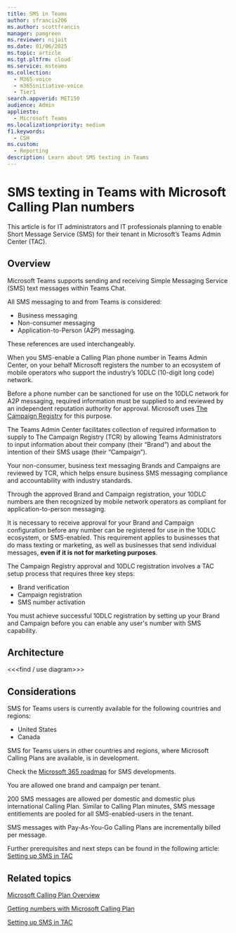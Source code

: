 ```yaml
---
title: SMS in Teams
author: sfrancis206
ms.author: scottfrancis
manager: pamgreen
ms.reviewer: nijait
ms.date: 01/06/2025
ms.topic: article
ms.tgt.pltfrm: cloud
ms.service: msteams
ms.collection:
  - M365-voice
  - m365initiative-voice
  - Tier1
search.appverid: MET150
audience: Admin
appliesto:
  - Microsoft Teams
ms.localizationpriority: medium
f1.keywords:
  - CSH
ms.custom:
  - Reporting
description: Learn about SMS texting in Teams
---
```


# SMS texting in Teams with Microsoft Calling Plan numbers

This article is for IT administrators and IT professionals planning to enable Short Message Service (SMS) for their tenant in Microsoft’s Teams Admin Center (TAC).

## Overview

Microsoft Teams supports sending and receiving Simple Messaging Service (SMS) text messages within Teams Chat.

All SMS messaging to and from Teams is considered:

- Business messaging
- Non-consumer messaging
- Application-to-Person (A2P) messaging.

These references are used interchangeably.

When you SMS-enable a Calling Plan phone number in Teams Admin Center, on your behalf Microsoft registers the number to an ecosystem of mobile operators who support the industry’s 10DLC (10-digit long code) network.

Before a phone number can be sanctioned for use on the 10DLC network for A2P messaging, required information must be supplied to and reviewed by an independent reputation authority for approval. Microsoft uses [The Campaign Registry](https://www.campaignregistry.com/about/) for this purpose.

The Teams Admin Center facilitates collection of required information to supply to The Campaign Registry (TCR) by allowing Teams Administrators to input information about their company (their “Brand”) and about the intention of their SMS usage (their “Campaign”).

Your non-consumer, business text messaging Brands and Campaigns are reviewed by TCR, which helps ensure business SMS messaging compliance and accountability with industry standards.

Through the approved Brand and Campaign registration, your 10DLC numbers are then recognized by mobile network operators as compliant for application-to-person messaging.

It is necessary to receive approval for your Brand and Campaign configuration before any number can be registered for use in the 10DLC ecosystem, or SMS-enabled. This requirement applies to businesses that do mass texting or marketing, as well as businesses that send individual messages, **even if it is not for marketing purposes**.

The Campaign Registry approval and 10DLC registration involves a TAC setup process that requires three key steps:

- Brand verification
- Campaign registration
- SMS number activation

You must achieve successful 10DLC registration by setting up your Brand and Campaign before you can enable any user's number with SMS capability.

## Architecture

<<<find / use diagram>>>

## Considerations

SMS for Teams users is currently available for the following countries and regions:
- United States
- Canada

SMS for Teams users in other countries and regions, where Microsoft Calling Plans are available, is in development.

Check the [Microsoft 365 roadmap](https://www.microsoft.com/microsoft-365/roadmap) for SMS developments.

You are allowed one brand and campaign per tenant.

200 SMS messages are allowed per domestic and domestic plus international Calling Plan. Similar to Calling Plan minutes, SMS message entitlements are pooled for all SMS-enabled-users in the tenant.

SMS messages with Pay-As-You-Go Calling Plans are incrementally billed per message.

Further prerequisites and next steps can be found in the following article: [Setting up SMS in TAC](sms-setup-brand-and-campaign.md)

## Related topics

[Microsoft Calling Plan Overview](calling-plan-overview.md)

[Getting numbers with Microsoft Calling Plan](manage-phone-numbers-landing-page.md)

[Setting up SMS in TAC](sms-setup-brand-and-campaign.md)

